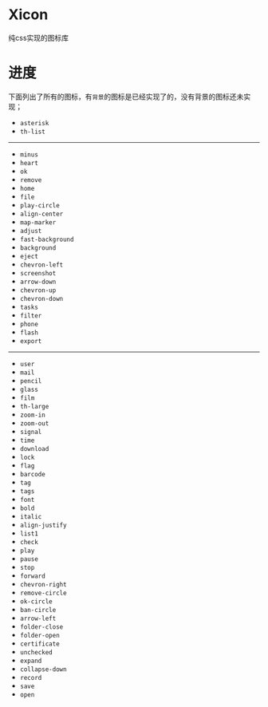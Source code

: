 Xicon
=====

纯css实现的图标库

进度
=====
下面列出了所有的图标，有`背景`的图标是已经实现了的，没有背景的图标还未实现；
* `asterisk`
* `th-list`
***

* `minus`
* `heart`
* `ok`
* `remove`
* `home`
* `file`
* `play-circle`
* `align-center`
* `map-marker`
* `adjust`
* `fast-background`
* `background`
* `eject`
* `chevron-left`
* `screenshot`
* `arrow-down`
* `chevron-up`
* `chevron-down`
* `tasks`
* `filter`
* `phone`
* `flash`
* `export`

***

* `user`
* `mail`
* `pencil`
* `glass`
* `film`
* `th-large`
* `zoom-in`
* `zoom-out`
* `signal`
* `time`
* `download`
* `lock`
* `flag`
* `barcode`
* `tag`
* `tags`
* `font`
* `bold`
* `italic`
* `align-justify`
* `list1`
* `check`
* `play`
* `pause`
* `stop`
* `forward`
* `chevron-right`
* `remove-circle`
* `ok-circle`
* `ban-circle`
* `arrow-left`
* `folder-close`
* `folder-open`
* `certificate`
* `unchecked`
* `expand`
* `collapse-down`
* `record`
* `save`
* `open`


